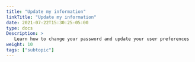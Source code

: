 ```yaml
---
title: "Update my information"
linkTitle: "Update my information"
date: 2021-07-22T15:30:25-05:00
type: docs
Description: >
   Learn how to change your password and update your user preferences
weight: 10
tags: ["subtopic"]
---
```


